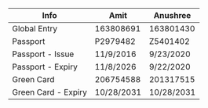 |Info|Amit|Anushree|
|-|-|-|
|Global Entry|163808691|163801430|
|Passport|P2979482|Z5401402|
|Passport - Issue|11/9/2016|9/23/2020|
|Passport - Expiry|11/8/2026|9/22/2020|
|Green Card|206754588|201317515|
|Green Card - Expiry|10/28/2031|10/28/2031|
